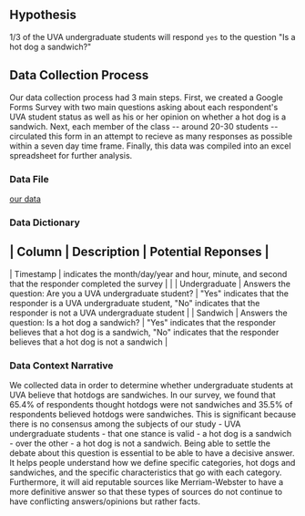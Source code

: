 ## Hypothesis
1/3 of the UVA undergraduate students will respond `yes` to the question "Is a hot dog a sandwich?" 
## Data Collection Process
Our data collection process had 3 main steps. First, we created a Google Forms Survey with two main questions asking about each respondent's UVA student status as well as his or her opinion on whether a hot dog is a sandwich. Next, each member of the class -- around 20-30 students -- circulated this form in an attempt to recieve as many responses as possible within a seven day time frame. Finally, this data was compiled into an excel spreadsheet for further analysis. 

### Data File
[our data](https://github.com/UVADS/DS-4002/blob/ad5c7c7b1767f8f3f0f2a61ee8738786f5e9eef6/hot-dog/Data%20Science%20Survey.xlsx)

### Data Dictionary
| Column        | Description                                                                                       | Potential Reponses                                                                                                                                    |                    
-----------------------------------------------------------------------------------------------------------------------------------------------------------------------------------------------------------------------------------------------------------------------------
| Timestamp     | indicates the month/day/year and hour, minute, and second that the responder completed the survey |                                                                                                                                                       |
| Undergraduate | Answers the question: Are you a UVA undergraduate student?                                        | "Yes" indicates that the responder is a UVA undergraduate student, "No" indicates that the responder is not a UVA undergraduate student               |
| Sandwich      | Answers the question: Is a hot dog a sandwich?                                                    | "Yes" indicates that the responder believes that a hot dog is a sandwich, "No" indicates that the responder believes that a hot dog is not a sandwich |


### Data Context Narrative
We collected data in order to determine whether undergraduate students at UVA believe that hotdogs are sandwiches.  In our survey, we found that 65.4% of respondents thought hotdogs were not sandwiches and 35.5% of respondents believed hotdogs were sandwiches. This is significant because there is no consensus among the subjects of our study - UVA undergraduate students - that one stance is valid - a hot dog is a sandwich - over the other - a hot dog is not a sandwich. Being able to settle the debate about this question is essential to be able to have a decisive answer. It helps people understand how we define specific categories, hot dogs and sandwiches, and the specific characteristics that go with each category. Furthermore, it will aid reputable sources like Merriam-Webster to have a more definitive answer so that these types of sources do not continue to have conflicting answers/opinions but rather facts. 
